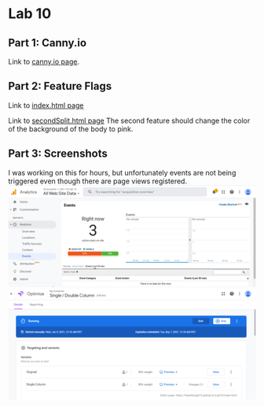 # Lab 10
## Part 1: Canny.io
Link to [canny.io page](https://cse110-lab10-thanhtong010.canny.io/).

## Part 2: Feature Flags
Link to [index.html page](https://thanhtong010.github.io/Lab10/index.html)

Link to [secondSplit.html page](https://thanhtong010.github.io/Lab10/secondSplit.html)
The second feature should change the color of the background of the body to pink.

## Part 3: Screenshots
I was working on this for hours, but unfortunately events are not being triggered even though there are page views registered.
![Single / Double Column](screenshots/Columns.png)
![Testing](screenshots/Testing.png)